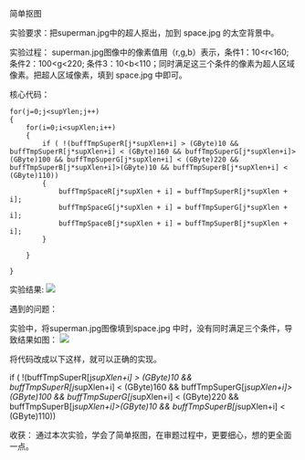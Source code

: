 简单抠图

实验要求：把superman.jpg中的超人抠出，加到 space.jpg 的太空背景中。

实验过程：
superman.jpg图像中的像素值用（r,g,b）表示，条件1：10<r<160; 条件2：100<g<220; 条件3：10<b<110；同时满足这三个条件的像素为超人区域像素。把超人区域像素，填到 space.jpg 中即可。

核心代码：

	for(j=0;j<supYlen;j++)
	{
		for(i=0;i<supXlen;i++)
		{
			if ( !(buffTmpSuperR[j*supXlen+i] > (GByte)10 && buffTmpSuperR[j*supXlen+i] < (GByte)160 && buffTmpSuperG[j*supXlen+i]>(GByte)100 && buffTmpSuperG[j*supXlen+i] < (GByte)220 && buffTmpSuperB[j*supXlen+i]>(GByte)10 && buffTmpSuperB[j*supXlen+i] < (GByte)110))
			{
				buffTmpSpaceR[j*supXlen + i] = buffTmpSuperR[j*supXlen + i];
				buffTmpSpaceG[j*supXlen + i] = buffTmpSuperG[j*supXlen + i];
				buffTmpSpaceB[j*supXlen + i] = buffTmpSuperB[j*supXlen + i];
			}

		}

	}

实验结果:
![](https://wx4.sinaimg.cn/mw690/006K22Ivly1fxmcwv1o2ij30hr0ddn50.jpg)

遇到的问题：

实验中，将superman.jpg图像填到space.jpg 中时，没有同时满足三个条件，导致结果如图：
![](https://wx4.sinaimg.cn/mw690/006K22Ivly1fxmdfy4dktj30ht0ddn5e.jpg)

将代码改成以下这样，就可以正确的实现。

if ( !(buffTmpSuperR[j*supXlen+i] > (GByte)10 && buffTmpSuperR[j*supXlen+i] < (GByte)160 && buffTmpSuperG[j*supXlen+i]>(GByte)100 && buffTmpSuperG[j*supXlen+i] < (GByte)220 && buffTmpSuperB[j*supXlen+i]>(GByte)10 && buffTmpSuperB[j*supXlen+i] < (GByte)110))

收获：
通过本次实验，学会了简单抠图，在审题过程中，更要细心，想的更全面一点。
